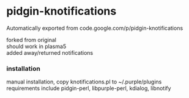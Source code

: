 # pidgin-knotifications
Automatically exported from code.google.com/p/pidgin-knotifications


forked from original  
should work in plasma5  
added away/returned notifications  


### installation
manual installation, copy knotifications.pl to ~/.purple/plugins  
requirements include pidgin-perl, libpurple-perl, kdialog, libnotify
